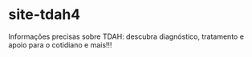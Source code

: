 # site-tdah4
Informações precisas sobre TDAH: descubra diagnóstico, tratamento e apoio para o cotidiano e mais!!!
